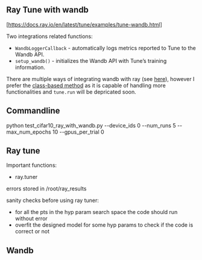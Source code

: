 ## Ray Tune with wandb
[https://docs.ray.io/en/latest/tune/examples/tune-wandb.html]

Two integrations related functions: 
- ```WandbLoggerCallback``` - automatically logs metrics reported to Tune to the Wandb API.
- ```setup_wandb()``` - initializes the Wandb API with Tune’s training information.

There are multiple ways of integrating wandb with ray (see [here](test_ray_tune_with_wandb_logging.py)), however I prefer the [class-based method](test_ray_tune_with_wandb_logging.py#84) as it is capable of handling more functionalities and ```tune.run``` will be depricated soon.

## Commandline
python test_cifar10_ray_with_wandb.py --device_ids 0 --num_runs 5 --max_num_epochs 10 --gpus_per_trial 0

## Ray tune

Important functions:
- ray.tuner

errors stored in /root/ray_results

sanity checks before using ray tuner:
- for all the pts in the hyp param search space the code should run without error
- overfit the designed model for some hyp params to check if the code is correct or not

## Wandb


